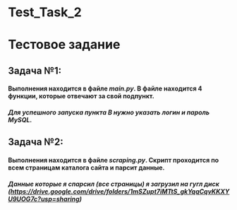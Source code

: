 # Test_Task_2

# Тестовое задание

## Задача №1:
#### Выполнения находится в файле _main.py_. В файле находится 4 функции, которые отвечают за свой подпункт.
##### Для успешного запуска пункта B нужно указать логин и пароль MySQL.


## Задача №2:
#### Выполнения находится в файле _scraping.py_. Скрипт проходится по всем страницам каталога сайта и парсит данные. 
##### Данные которые я спарсил (все страницы) я загрузил на гугл диск (https://drive.google.com/drive/folders/1mSZupt7iMTtS_gkYqqCqvKKXYU9UOG7c?usp=sharing)
